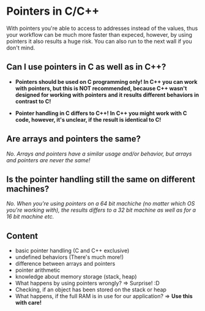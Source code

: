 #	Pointers in C/C++

With pointers you're able to access to addresses instead of the values, thus
your workflow can be much more faster than expeced, however, by using pointers
it also results a huge risk. You can also run to the next wall if you don't mind.

##	Can I use pointers in C as well as in C++?
-	**Pointers should be used on C programming only! In C++ you can work with pointers, but this is NOT recommended, because C++ wasn't designed for working with pointers and it results different behaviors in contrast to C!**

-	**Pointer handling in C differs to C++! In C++ you might work with C code, however, it's unclear, if the result is identical to C!**

##	Are arrays and pointers the same?
*No. Arrays and pointers have a similar usage and/or behavior, but arrays and pointers are never the same!*

##	Is the pointer handling still the same on different machines?
*No. When you're using pointers on a 64 bit machiche (no matter which OS you're working with), the results differs to a 32 bit machine as well as for a 16 bit machine etc.*

##	Content
-	basic pointer handling (C and C++ exclusive)
-	undefined behaviors (There's much more!)
-	difference between arrays and pointers
-	pointer arithmetic
-	knowledge about memory storage (stack, heap)
-	What happens by using pointers wrongly? => Surprise! :D
-	Checking, if an object has been stored on the stack or heap
-	What happens, if the full RAM is in use for our application? => **Use this with care!**
